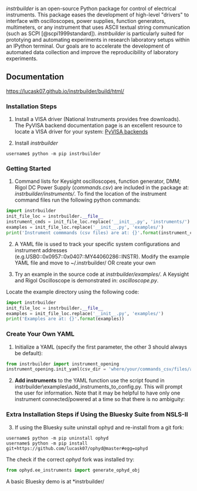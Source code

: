 *instrbuilder* is an open-source Python package for control of electrical instruments. This package eases the development of high-level "drivers" to interface with oscilloscopes, power supplies, function generators, multimeters, or any instrument that uses ASCII textual string communication (such as SCPI [@scpi1999standard]). *instrbuilder* is particularly suited for prototying and automating experiments in research laboratory setups within an IPython terminal. Our goals are to accelerate the development of automated data collection and improve the reproducibility of laboratory experiments.

## Documentation 

https://lucask07.github.io/instrbuilder/build/html/

### Installation Steps

1. Install a VISA driver (National Instruments provides free downloads). The PyVISA backend documentation page is an excellent resource to locate a VISA driver for your system: [PyVISA backends](https://pyvisa.readthedocs.io/en/stable/getting.html#backend)

2. Install *instrbuilder*

```console
username$ python -m pip instrbuilder 
```

### Getting Started 

1. Command lists for Keysight oscilloscopes, function generator, DMM; Rigol DC Power Supply (*commands.csv*) are included in the package at: *instrbuilder/instruments/*.
To find the location of the instrument command files run the following python commands:

```python
import instrbuilder
init_file_loc = instrbuilder.__file__
instrument_cmds = init_file_loc.replace('__init__.py', 'instruments/')
examples = init_file_loc.replace('__init__.py', 'examples/')
print('Instrument commmands (csv files) are at: {}'.format(instrument_cmds))
```

2. A YAML file is used to track your specific system configurations and instrument addresses (e.g.USB0::0x0957::0x0407::MY44060286::INSTR). Modify the example YAML file and move to ~/.instrbuilder/ OR create your own

3. Try an example in the source code at *instrbuilder/examples/*. A Keysight and Rigol Oscilloscope is demonstrated in: *oscilloscope.py*.

Locate the example directory using the following code:

```python
import instrbuilder
init_file_loc = instrbuilder.__file__
examples = init_file_loc.replace('__init__.py', 'examples/')
print('Examples are at: {}'.format(examples))
```

### Create Your Own YAML

1. Initialize a YAML (specify the first parameter, the other 3 should always be default):

```python 
from instrbuilder import instrument_opening
instrument_opening.init_yaml(csv_dir = 'where/your/commands_csv/files/are')
```
2. **Add instruments** to the YAML function use the script found in instrbuilder\examples\add_instruments_to_config.py. This will prompt the user for information. Note that it may be helpful to have only one instrument connected/powered at a time so that there is no ambiguity:

### Extra Installation Steps if Using the Bluesky Suite from NSLS-II
3. If using the Bluesky suite uninstall ophyd and re-install from a git fork:

```console
username$ python -m pip uninstall ophyd 
username$ python -m pip install git+https://github.com/lucask07/ophyd@master#egg=ophyd
```

The check if the correct *ophyd* fork was installed try:

```python
from ophyd.ee_instruments import generate_ophyd_obj
```

A basic Bluesky demo is at *instrbuilder/

